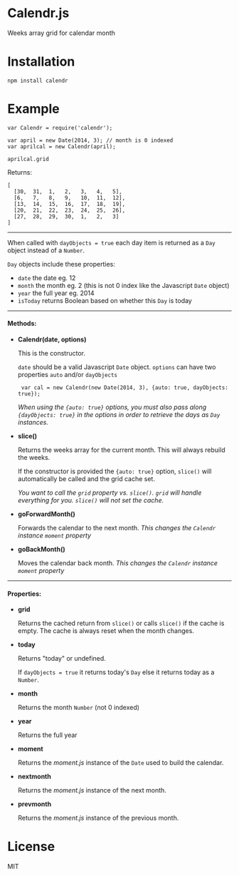 # Calendr.js

Weeks array grid for calendar month

# Installation

    npm install calendr

# Example

    var Calendr = require('calendr');

    var april = new Date(2014, 3); // month is 0 indexed
    var aprilcal = new Calendr(april);

    aprilcal.grid

Returns:

    [
      [30,  31,  1,   2,   3,   4,   5],
      [6,   7,   8,   9,   10,  11,  12],
      [13,  14,  15,  16,  17,  18,  19],
      [20,  21,  22,  23,  24,  25,  26],
      [27,  28,  29,  30,  1,   2,   3]
    ]

---

When called with `dayObjects = true` each day item is returned as a `Day` object instead of a `Number`.

`Day` objects include these properties:

* `date` the date eg. 12
* `month` the month eg. 2 (this is not 0 index like the Javascript `Date` object)
* `year` the full year eg. 2014
* `isToday` returns Boolean based on whether this `Day` is today

---

#### Methods:

* **Calendr(date, options)**

  This is the constructor.

  `date` should be a valid Javascript `Date` object.
  `options` can have two properties `auto` and/or `dayObjects`

       var cal = new Calendr(new Date(2014, 3), {auto: true, dayObjects: true});

  *When using the `{auto: true}` options, you must also pass along `{dayObjects: true}` in the options in order to retrieve the days as `Day` instances.*


* **slice()**

  Returns the weeks array for the current month. This will always rebuild the weeks.

  If the constructor is provided the `{auto: true}` option, `slice()` will automatically be called and the grid cache set.

  *You want to call the `grid` property vs. `slice()`. `grid` will handle everything for you. `slice()` will not set the cache.*


* **goForwardMonth()**

  Forwards the calendar to the next month. *This changes the `Calendr` instance `moment` property*

* **goBackMonth()**

  Moves the calendar back month. *This changes the `Calendr` instance `moment` property*

---

#### Properties:

* **grid**

  Returns the cached return from `slice()` or calls `slice()` if the cache is empty. The cache is always reset when the month changes.

* **today**

  Returns "today" or undefined.

  If `dayObjects = true` it returns today's `Day` else it returns today as a `Number`.

* **month**

  Returns the month `Number` (not 0 indexed)

* **year**

  Returns the full year

* **moment**

  Returns the *moment.js* instance of the `Date` used to build the calendar.

* **nextmonth**

  Returns the *moment.js* instance of the next month.

* **prevmonth**

  Returns the *moment.js* instance of the previous month.



# License

MIT
